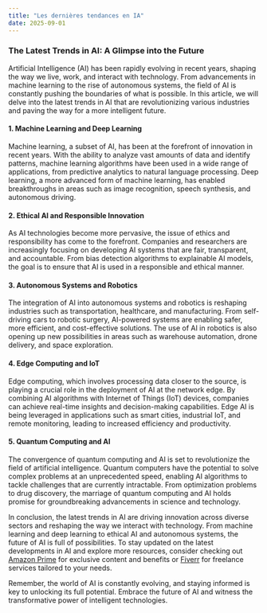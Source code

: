 ```yaml
---
title: "Les dernières tendances en IA"
date: 2025-09-01
---
```


### **The Latest Trends in AI: A Glimpse into the Future**

Artificial Intelligence (AI) has been rapidly evolving in recent years, shaping the way we live, work, and interact with technology. From advancements in machine learning to the rise of autonomous systems, the field of AI is constantly pushing the boundaries of what is possible. In this article, we will delve into the latest trends in AI that are revolutionizing various industries and paving the way for a more intelligent future.

#### **1. Machine Learning and Deep Learning**

Machine learning, a subset of AI, has been at the forefront of innovation in recent years. With the ability to analyze vast amounts of data and identify patterns, machine learning algorithms have been used in a wide range of applications, from predictive analytics to natural language processing. Deep learning, a more advanced form of machine learning, has enabled breakthroughs in areas such as image recognition, speech synthesis, and autonomous driving.

#### **2. Ethical AI and Responsible Innovation**

As AI technologies become more pervasive, the issue of ethics and responsibility has come to the forefront. Companies and researchers are increasingly focusing on developing AI systems that are fair, transparent, and accountable. From bias detection algorithms to explainable AI models, the goal is to ensure that AI is used in a responsible and ethical manner.

#### **3. Autonomous Systems and Robotics**

The integration of AI into autonomous systems and robotics is reshaping industries such as transportation, healthcare, and manufacturing. From self-driving cars to robotic surgery, AI-powered systems are enabling safer, more efficient, and cost-effective solutions. The use of AI in robotics is also opening up new possibilities in areas such as warehouse automation, drone delivery, and space exploration.

#### **4. Edge Computing and IoT**

Edge computing, which involves processing data closer to the source, is playing a crucial role in the deployment of AI at the network edge. By combining AI algorithms with Internet of Things (IoT) devices, companies can achieve real-time insights and decision-making capabilities. Edge AI is being leveraged in applications such as smart cities, industrial IoT, and remote monitoring, leading to increased efficiency and productivity.

#### **5. Quantum Computing and AI**

The convergence of quantum computing and AI is set to revolutionize the field of artificial intelligence. Quantum computers have the potential to solve complex problems at an unprecedented speed, enabling AI algorithms to tackle challenges that are currently intractable. From optimization problems to drug discovery, the marriage of quantum computing and AI holds promise for groundbreaking advancements in science and technology.

In conclusion, the latest trends in AI are driving innovation across diverse sectors and reshaping the way we interact with technology. From machine learning and deep learning to ethical AI and autonomous systems, the future of AI is full of possibilities. To stay updated on the latest developments in AI and explore more resources, consider checking out [Amazon Prime](https://www.amazon.fr/amazonprime?_encoding=UTF8&primeCampaignId=prime_assoc_ft&tag=zenzen0d-21France) for exclusive content and benefits or [Fiverr](https://go.fiverr.com/visit/?bta=1071918&brand=fiverrmarketplace) for freelance services tailored to your needs.

Remember, the world of AI is constantly evolving, and staying informed is key to unlocking its full potential. Embrace the future of AI and witness the transformative power of intelligent technologies.